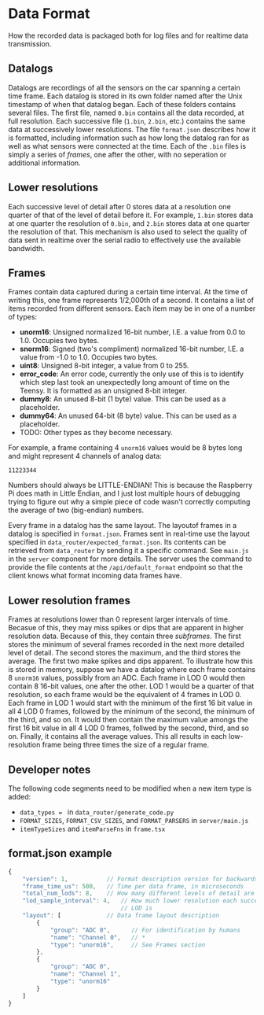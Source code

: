 # Data Format

How the recorded data is packaged both for log files and for realtime data
transmission.

## Datalogs

Datalogs are recordings of all the sensors on the car spanning a certain time
frame. Each datalog is stored in its own folder named after the Unix timestamp 
of when that datalog began. Each of these folders contains several files. The 
first file, named `0.bin` contains all the data recorded, at full resolution.
Each successive file (`1.bin`, `2.bin`, etc.) contains the same data at
successively lower resolutions. The file `format.json` describes how it is
formatted, including information such as how long the datalog ran for as well
as what sensors were connected at the time. Each of the `.bin` files is simply
a series of *frames*, one after the other, with no seperation or additional 
information.

## Lower resolutions

Each successive level of detail after 0 stores data at a resolution one quarter
of that of the level of detail before it. For example, `1.bin` stores data at 
one quarter the resolution of `0.bin`, and `2.bin` stores data at one quarter
the resolution of that. This mechanism is also used to select the quality of
data sent in realtime over the serial radio to effectively use the available 
bandwidth.

## Frames

Frames contain data captured during a certain time interval. At the time of
writing this, one frame represents 1/2,000th of a second. It contains a list of
items recorded from different sensors. Each item may be in one of a number of
types:

- **unorm16**: Unsigned normalized 16-bit number, I.E. a value from 0.0 to 1.0.
  Occupies two bytes.
- **snorm16**: Signed (two's compliment) normalized 16-bit number, I.E. a value 
  from -1.0 to 1.0. Occupies two bytes.
- **uint8**: Unsigned 8-bit integer, a value from 0 to 255.
- **error_code**: An error code, currently the only use of this is to identify 
  which step last took an unexpectedly long amount of time on the Teensy. It is
  formatted as an unsigned 8-bit integer.
- **dummy8**: An unused 8-bit (1 byte) value. This can be used as a placeholder.
- **dummy64**: An unused 64-bit (8 byte) value. This can be used as a 
  placeholder.
- TODO: Other types as they become necessary.

For example, a frame containing 4 `unorm16` values would be 8 bytes long and
might represent 4 channels of analog data:

```
11223344
```

Numbers should always be LITTLE-ENDIAN! This is because the Raspberry Pi does
math in Little Endian, and I just lost multiple hours of debugging trying 
to figure out why a simple piece of code wasn't correctly computing the average
of two (big-endian) numbers.

Every frame in a datalog has the same layout. The layoutof frames in a datalog 
is specified in `format.json`. Frames sent in real-time use the layout specified
in `data_router/expected_format.json`. Its contents can be retrieved from 
`data_router` by sending it a specific command. See `main.js` in the `server` 
component for more details. The server uses the command to provide the file 
contents at the `/api/default_format` endpoint so that the client knows what 
format incoming data frames have.

## Lower resolution frames

Frames at resolutions lower than 0 represent larger intervals of time. Becasue
of this, they may miss spikes or dips that are apparent in higher resolution
data. Because of this, they contain three *subframes*. The first stores the
minimum of several frames recorded in the next more detailed level of detail.
The second stores the maximum, and the third stores the average. The first
two make spikes and dips apparent. To illustrate how this is stored in memory,
suppose we have a datalog where each frame contains 8 `unorm16` values, possibly
from an ADC. Each frame in LOD 0 would then contain 8 16-bit values, one after
the other. LOD 1 would be a quarter of that resolution, so each frame would be
the equivalent of 4 frames in LOD 0. Each frame in LOD 1 would start with the
minimum of the first 16 bit value in all 4 LOD 0 frames, followed by the minimum
of the second, the minimum of the third, and so on. It would then contain the
maximum value amongs the first 16 bit value in all 4 LOD 0 frames, follwed by
the second, third, and so on. Finally, it contains all the average values. This
all results in each low-resolution frame being three times the size of a regular
frame.

## Developer notes
The following code segments need to be modified when a new item type is added:
- `data_types = ` in `data_router/generate_code.py`
- `FORMAT_SIZES`, `FORMAT_CSV_SIZES`, and `FORMAT_PARSERS` in `server/main.js`
- `itemTypeSizes` and `itemParseFns` in `frame.tsx`

## format.json example

```js
{
    "version": 1,           // Format description version for backwards compatibility
    "frame_time_us": 500,   // Time per data frame, in microseconds
    "total_num_lods": 8,    // How many different levels of detail are recorded
    "lod_sample_interval": 4,   // How much lower resolution each successive
                                // LOD is
    "layout": [             // Data frame layout description
        {
            "group": "ADC 0",      // For identification by humans
            "name": "Channel 0",   // *
            "type": "unorm16",     // See Frames section
        },
        {
            "group": "ADC 0",
            "name": "Channel 1",
            "type": "unorm16"
        }
    ]
}
```
